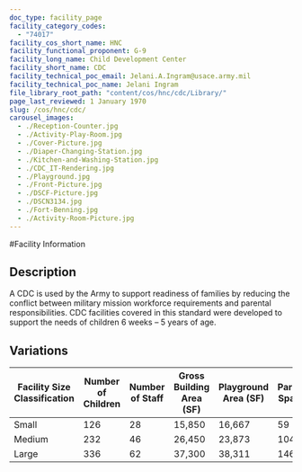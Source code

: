 ```yaml
---
doc_type: facility_page
facility_category_codes:
  - "74017"
facility_cos_short_name: HNC
facility_functional_proponent: G-9
facility_long_name: Child Development Center
facility_short_name: CDC
facility_technical_poc_email: Jelani.A.Ingram@usace.army.mil
facility_technical_poc_name: Jelani Ingram
file_library_root_path: "content/cos/hnc/cdc/Library/"
page_last_reviewed: 1 January 1970
slug: /cos/hnc/cdc/
carousel_images:
  - ./Reception-Counter.jpg
  - ./Activity-Play-Room.jpg
  - ./Cover-Picture.jpg
  - ./Diaper-Changing-Station.jpg
  - ./Kitchen-and-Washing-Station.jpg
  - ./CDC_IT-Rendering.jpg
  - ./Playground.jpg
  - ./Front-Picture.jpg
  - ./DSCF-Picture.jpg
  - ./DSCN3134.jpg
  - ./Fort-Benning.jpg
  - ./Activity-Room-Picture.jpg
---
```


#Facility Information

## Description

A CDC is used by the Army to support readiness of families by reducing the conflict between military mission workforce requirements and parental responsibilities. CDC facilities covered in this standard were developed to support the needs of children 6 weeks – 5 years of age.

## Variations

| Facility Size Classification | Number of Children | Number of Staff | ​Gross Building Area (SF) | ​Playground Area (SF) | ​Parking Spaces |
| ---------------------------- | ------------------ | --------------- | ------------------------- | --------------------- | --------------- |
| Small​                       | ​126               | ​28             | 15,850                    | 16,667                | 59              |
| Medium​                      | ​232               | ​46             | 26,450                    | 23,873                | 104             |
| Large​                       | ​336               | ​62             | 37,300                    | 38,311                | 146             |
